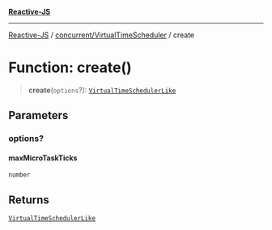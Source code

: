 [**Reactive-JS**](../../../README.md)

***

[Reactive-JS](../../../README.md) / [concurrent/VirtualTimeScheduler](../README.md) / create

# Function: create()

> **create**(`options`?): [`VirtualTimeSchedulerLike`](../../interfaces/VirtualTimeSchedulerLike.md)

## Parameters

### options?

#### maxMicroTaskTicks

`number`

## Returns

[`VirtualTimeSchedulerLike`](../../interfaces/VirtualTimeSchedulerLike.md)
